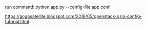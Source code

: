 run command: python app.py --config-file app.conf

https://gogosatellite.blogspot.com/2016/05/openstack-oslo-config-tutorial.html